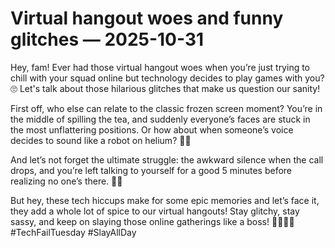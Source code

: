 # Virtual hangout woes and funny glitches — 2025-10-31

Hey, fam! Ever had those virtual hangout woes when you’re just trying to chill with your squad online but technology decides to play games with you? 🙄 Let's talk about those hilarious glitches that make us question our sanity!

First off, who else can relate to the classic frozen screen moment? You’re in the middle of spilling the tea, and suddenly everyone’s faces are stuck in the most unflattering positions. Or how about when someone’s voice decides to sound like a robot on helium? 🤖🎈

And let’s not forget the ultimate struggle: the awkward silence when the call drops, and you’re left talking to yourself for a good 5 minutes before realizing no one’s there. 🤦‍♀️

But hey, these tech hiccups make for some epic memories and let’s face it, they add a whole lot of spice to our virtual hangouts! Stay glitchy, stay sassy, and keep on slaying those online gatherings like a boss! 💁🏻‍♀️💥 #TechFailTuesday #SlayAllDay
